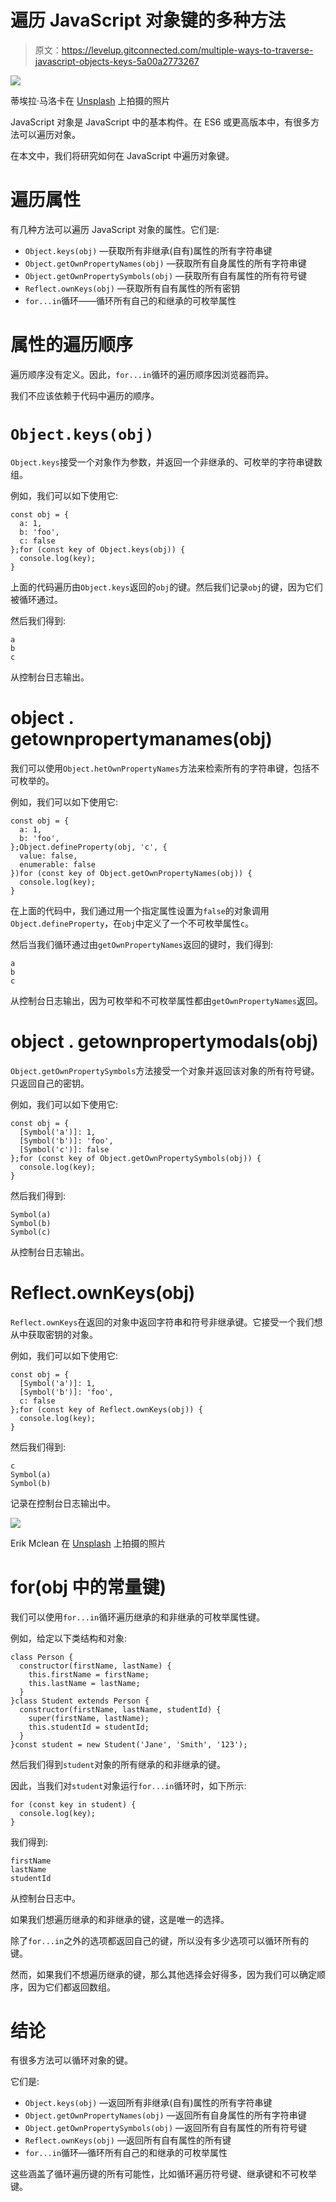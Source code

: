# 遍历 JavaScript 对象键的多种方法

> 原文：<https://levelup.gitconnected.com/multiple-ways-to-traverse-javascript-objects-keys-5a00a2773267>

![](img/f83ede951106fdc518df7608a832aed5.png)

蒂埃拉·马洛卡在 [Unsplash](https://unsplash.com?utm_source=medium&utm_medium=referral) 上拍摄的照片

JavaScript 对象是 JavaScript 中的基本构件。在 ES6 或更高版本中，有很多方法可以遍历对象。

在本文中，我们将研究如何在 JavaScript 中遍历对象键。

# 遍历属性

有几种方法可以遍历 JavaScript 对象的属性。它们是:

*   `Object.keys(obj)` —获取所有非继承(自有)属性的所有字符串键
*   `Object.getOwnPropertyNames(obj)` —获取所有自身属性的所有字符串键
*   `Object.getOwnPropertySymbols(obj)` —获取所有自有属性的所有符号键
*   `Reflect.ownKeys(obj)` —获取所有自有属性的所有密钥
*   `for...in`循环——循环所有自己的和继承的可枚举属性

# 属性的遍历顺序

遍历顺序没有定义。因此，`for...in`循环的遍历顺序因浏览器而异。

我们不应该依赖于代码中遍历的顺序。

# `Object.keys(obj)`

`Object.keys`接受一个对象作为参数，并返回一个非继承的、可枚举的字符串键数组。

例如，我们可以如下使用它:

```
const obj = {
  a: 1,
  b: 'foo',
  c: false
};for (const key of Object.keys(obj)) {
  console.log(key);
}
```

上面的代码遍历由`Object.keys`返回的`obj`的键。然后我们记录`obj`的键，因为它们被循环通过。

然后我们得到:

```
a
b
c
```

从控制台日志输出。

# object . getownpropertymanames(obj)

我们可以使用`Object.hetOwnPropertyNames`方法来检索所有的字符串键，包括不可枚举的。

例如，我们可以如下使用它:

```
const obj = {
  a: 1,
  b: 'foo',
};Object.defineProperty(obj, 'c', {
  value: false,
  enumerable: false
})for (const key of Object.getOwnPropertyNames(obj)) {
  console.log(key);
}
```

在上面的代码中，我们通过用一个指定属性设置为`false`的对象调用`Object.defineProperty`，在`obj`中定义了一个不可枚举属性`c`。

然后当我们循环通过由`getOwnPropertyNames`返回的键时，我们得到:

```
a
b
c
```

从控制台日志输出，因为可枚举和不可枚举属性都由`getOwnPropertyNames`返回。

# object . getownpropertymodals(obj)

`Object.getOwnPropertySymbols`方法接受一个对象并返回该对象的所有符号键。只返回自己的密钥。

例如，我们可以如下使用它:

```
const obj = {
  [Symbol('a')]: 1,
  [Symbol('b')]: 'foo',
  [Symbol('c')]: false
};for (const key of Object.getOwnPropertySymbols(obj)) {
  console.log(key);
}
```

然后我们得到:

```
Symbol(a)
Symbol(b)
Symbol(c)
```

从控制台日志输出。

# Reflect.ownKeys(obj)

`Reflect.ownKeys`在返回的对象中返回字符串和符号非继承键。它接受一个我们想从中获取密钥的对象。

例如，我们可以如下使用它:

```
const obj = {
  [Symbol('a')]: 1,
  [Symbol('b')]: 'foo',
  c: false
};for (const key of Reflect.ownKeys(obj)) {
  console.log(key);
}
```

然后我们得到:

```
c
Symbol(a)
Symbol(b)
```

记录在控制台日志输出中。

![](img/d32bf266ac5a9bf13240e29e5bd601a6.png)

Erik Mclean 在 [Unsplash](https://unsplash.com?utm_source=medium&utm_medium=referral) 上拍摄的照片

# for(obj 中的常量键)

我们可以使用`for...in`循环遍历继承的和非继承的可枚举属性键。

例如，给定以下类结构和对象:

```
class Person {
  constructor(firstName, lastName) {
    this.firstName = firstName;
    this.lastName = lastName;
  }
}class Student extends Person {
  constructor(firstName, lastName, studentId) {
    super(firstName, lastName);
    this.studentId = studentId;
  }
}const student = new Student('Jane', 'Smith', '123');
```

然后我们得到`student`对象的所有继承的和非继承的键。

因此，当我们对`student`对象运行`for...in`循环时，如下所示:

```
for (const key in student) {
  console.log(key);
}
```

我们得到:

```
firstName
lastName
studentId
```

从控制台日志中。

如果我们想遍历继承的和非继承的键，这是唯一的选择。

除了`for...in`之外的选项都返回自己的键，所以没有多少选项可以循环所有的键。

然而，如果我们不想遍历继承的键，那么其他选择会好得多，因为我们可以确定顺序，因为它们都返回数组。

# 结论

有很多方法可以循环对象的键。

它们是:

*   `Object.keys(obj)` —返回所有非继承(自有)属性的所有字符串键
*   `Object.getOwnPropertyNames(obj)` —返回所有自身属性的所有字符串键
*   `Object.getOwnPropertySymbols(obj)` —返回所有自有属性的所有符号键
*   `Reflect.ownKeys(obj)` —返回所有自有属性的所有键
*   `for...in`循环—循环所有自己的和继承的可枚举属性

这些涵盖了循环遍历键的所有可能性，比如循环遍历符号键、继承键和不可枚举键。